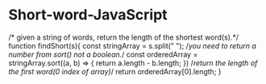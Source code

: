 # Short-word-JavaScript
/* given a string of words,
 return the length of the shortest word(s).*/
function findShort(s){
   const stringArray = s.split(" ");
/*you need to return a number from sort() not a boolean.*/
const orderedArray = stringArray.sort((a, b) => {
return a.length - b.length;
})
/*return the length of the first word(0 index of array)*/
return orderedArray[0].length;
}
